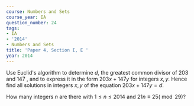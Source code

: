```yaml
---
course: Numbers and Sets
course_year: IA
question_number: 24
tags:
- IA
- '2014'
- Numbers and Sets
title: 'Paper 4, Section I, E '
year: 2014
---
```




Use Euclid's algorithm to determine $d$, the greatest common divisor of 203 and 147 , and to express it in the form $203 x+147 y$ for integers $x, y$. Hence find all solutions in integers $x, y$ of the equation $203 x+147 y=d$.

How many integers $n$ are there with $1 \leqslant n \leqslant 2014$ and $21 n \equiv 25(\bmod 29) ?$